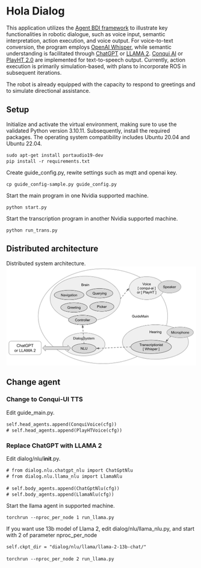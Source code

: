 # Hola Dialog
This application utilizes the [Agent BDI framework](https://github.com/mfshiu/agent-bdi) to illustrate key functionalities in robotic dialogue, such as voice input, semantic interpretation, action execution, and voice output. For voice-to-text conversion, the program employs [OpenAI Whisper](https://github.com/openai/whisper), while semantic understanding is facilitated through [ChatGPT](https://chat.openai.com/) or [LLAMA 2](https://ai.meta.com/llama/). [Conqui AI](https://github.com/coqui-ai/TTS) or [PlayHT 2.0](https://play.ht/conversational/) are implemented for text-to-speech output. Currently, action execution is primarily simulation-based, with plans to incorporate ROS in subsequent iterations.

The robot is already equipped with the capacity to respond to greetings and to simulate directional assistance.


## Setup
Initialize and activate the virtual environment, making sure to use the validated Python version 3.10.11. Subsequently, install the required packages. The operating system compatibility includes Ubuntu 20.04 and Ubuntu 22.04.
````
sudo apt-get install portaudio19-dev
pip install -r requirements.txt
````
Create guide_config.py, rewite settings such as mqtt and openai key. 
````
cp guide_config-sample.py guide_config.py
````
Start the main program in one Nvidia supported machine.
````
python start.py
````
Start the transcription program in another Nvidia supported machine.
````
python run_trans.py
````
## Distributed architecture
Distributed system architecture.
![Distributed Architecture](./architecture.png)

## Change agent
### Change to Conqui-UI TTS
Edit guide_main.py.
````
self.head_agents.append(ConquiVoice(cfg))
# self.head_agents.append(PlayHTVoice(cfg))
````
### Replace ChatGPT with LLAMA 2
Edit dialog/nlu/__init__.py.
````
# from dialog.nlu.chatgpt_nlu import ChatGptNlu
# from dialog.nlu.llama_nlu import LlamaNlu

# self.body_agents.append(ChatGptNlu(cfg))
# self.body_agents.append(LlamaNlu(cfg))
````
Start the llama agent in supported machine.
````
torchrun --nproc_per_node 1 run_llama.py
````
If you want use 13b model of Llama 2, edit dialog/nlu/llama_nlu.py, and start with 2 of parameter nproc_per_node
````
self.ckpt_dir = "dialog/nlu/llama/llama-2-13b-chat/"

torchrun --nproc_per_node 2 run_llama.py
````

